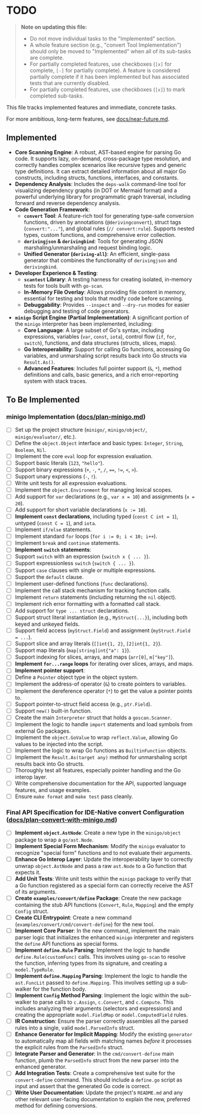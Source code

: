 # TODO

> **Note on updating this file:**
> -   Do not move individual tasks to the "Implemented" section.
> -   A whole feature section (e.g., "convert Tool Implementation") should only be moved to "Implemented" when all of its sub-tasks are complete.
> -   For partially completed features, use checkboxes (`[x]` for complete, `[-]` for partially complete). A feature is considered partially complete if it has been implemented but has associated tests that are currently disabled.
> -   For partially completed features, use checkboxes (`[x]`) to mark completed sub-tasks.

This file tracks implemented features and immediate, concrete tasks.

For more ambitious, long-term features, see [docs/near-future.md](./docs/near-future.md).

## Implemented

- **Core Scanning Engine**: A robust, AST-based engine for parsing Go code. It supports lazy, on-demand, cross-package type resolution, and correctly handles complex scenarios like recursive types and generic type definitions. It can extract detailed information about all major Go constructs, including structs, functions, interfaces, and constants.
- **Dependency Analysis**: Includes the `deps-walk` command-line tool for visualizing dependency graphs (in DOT or Mermaid format) and a powerful underlying library for programmatic graph traversal, including forward and reverse dependency analysis.
- **Code Generation Framework**:
    - **`convert` Tool**: A feature-rich tool for generating type-safe conversion functions, driven by annotations (`@derivingconvert`), struct tags (`convert:"..."`), and global rules (`// convert:rule`). Supports nested types, custom functions, and comprehensive error collection.
    - **`derivingjson` & `derivingbind`**: Tools for generating JSON marshaling/unmarshaling and request binding logic.
    - **Unified Generator (`deriving-all`)**: An efficient, single-pass generator that combines the functionality of `derivingjson` and `derivingbind`.
- **Developer Experience & Testing**:
    - **`scantest` Library**: A testing harness for creating isolated, in-memory tests for tools built with `go-scan`.
    - **In-Memory File Overlay**: Allows providing file content in memory, essential for testing and tools that modify code before scanning.
    - **Debuggability**: Provides `--inspect` and `--dry-run` modes for easier debugging and testing of code generators.
- **`minigo` Script Engine (Partial Implementation)**: A significant portion of the `minigo` interpreter has been implemented, including:
    - **Core Language**: A large subset of Go's syntax, including expressions, variables (`var`, `const`, `iota`), control flow (`if`, `for`, `switch`), functions, and data structures (structs, slices, maps).
    - **Go Interoperability**: Support for calling Go functions, accessing Go variables, and unmarshaling script results back into Go structs via `Result.As()`.
    - **Advanced Features**: Includes full pointer support (`&`, `*`), method definitions and calls, basic generics, and a rich error-reporting system with stack traces.

## To Be Implemented

### minigo Implementation ([docs/plan-minigo.md](./docs/plan-minigo.md))
- [ ] Set up the project structure (`minigo/`, `minigo/object/`, `minigo/evaluator/`, etc.).
- [ ] Define the `object.Object` interface and basic types: `Integer`, `String`, `Boolean`, `Nil`.
- [ ] Implement the core `eval` loop for expression evaluation.
- [ ] Support basic literals (`123`, `"hello"`).
- [ ] Support binary expressions (`+`, `-`, `*`, `/`, `==`, `!=`, `<`, `>`).
- [ ] Support unary expressions (`-`, `!`).
- [ ] Write unit tests for all expression evaluations.
- [ ] Implement the `object.Environment` for managing lexical scopes.
- [ ] Add support for `var` declarations (e.g., `var x = 10`) and assignments (`x = 20`).
- [ ] Add support for short variable declarations (`x := 10`).
- [ ] **Implement `const` declarations**, including typed (`const C int = 1`), untyped (`const C = 1`), and `iota`.
- [ ] Implement `if/else` statements.
- [ ] Implement standard `for` loops (`for i := 0; i < 10; i++`).
- [ ] Implement `break` and `continue` statements.
- [ ] **Implement `switch` statements**:
- [ ] Support `switch` with an expression (`switch x { ... }`).
- [ ] Support expressionless `switch` (`switch { ... }`).
- [ ] Support `case` clauses with single or multiple expressions.
- [ ] Support the `default` clause.
- [ ] Implement user-defined functions (`func` declarations).
- [ ] Implement the call stack mechanism for tracking function calls.
- [ ] Implement `return` statements (including returning the `nil` object).
- [ ] Implement rich error formatting with a formatted call stack.
- [ ] Add support for `type ... struct` declarations.
- [ ] Support struct literal instantiation (e.g., `MyStruct{...}`), including both keyed and unkeyed fields.
- [ ] Support field access (`myStruct.Field`) and assignment (`myStruct.Field = ...`).
- [ ] Support slice and array literals (`[]int{1, 2}`, `[2]int{1, 2}`).
- [ ] Support map literals (`map[string]int{"a": 1}`).
- [ ] Support indexing for slices, arrays, and maps (`arr[0]`, `m["key"]`).
- [ ] **Implement `for...range` loops** for iterating over slices, arrays, and maps.
- [ ] **Implement pointer support**:
- [ ] Define a `Pointer` object type in the object system.
- [ ] Implement the address-of operator (`&`) to create pointers to variables.
- [ ] Implement the dereference operator (`*`) to get the value a pointer points to.
- [ ] Support pointer-to-struct field access (e.g., `ptr.Field`).
- [ ] Support `new()` built-in function.
- [ ] Create the main `Interpreter` struct that holds a `goscan.Scanner`.
- [ ] Implement the logic to handle `import` statements and load symbols from external Go packages.
- [ ] Implement the `object.GoValue` to wrap `reflect.Value`, allowing Go values to be injected into the script.
- [ ] Implement the logic to wrap Go functions as `BuiltinFunction` objects.
- [ ] Implement the `Result.As(target any)` method for unmarshaling script results back into Go structs.
- [ ] Thoroughly test all features, especially pointer handling and the Go interop layer.
- [ ] Write comprehensive documentation for the API, supported language features, and usage examples.
- [ ] Ensure `make format` and `make test` pass cleanly.

### Final API Specification for IDE-Native convert Configuration ([docs/plan-convert-with-minigo.md](./docs/plan-convert-with-minigo.md))
- [ ] **Implement `object.AstNode`**: Create a new type in the `minigo/object` package to wrap a `go/ast.Node`.
- [ ] **Implement Special Form Mechanism**: Modify the `minigo` evaluator to recognize "special form" functions and to not evaluate their arguments.
- [ ] **Enhance Go Interop Layer**: Update the interoperability layer to correctly unwrap `object.AstNode` and pass a raw `ast.Node` to a Go function that expects it.
- [ ] **Add Unit Tests**: Write unit tests within the `minigo` package to verify that a Go function registered as a special form can correctly receive the AST of its arguments.
- [ ] **Create `examples/convert/define` Package**: Create the new package containing the stub API functions (`Convert`, `Rule`, `Mapping`) and the empty `Config` struct.
- [ ] **Create CLI Entrypoint**: Create a new command (`examples/convert/cmd/convert-define`) for the new tool.
- [ ] **Implement Core Parser**: In the new command, implement the main parser logic that initializes the enhanced `minigo` interpreter and registers the `define` API functions as special forms.
- [ ] **Implement `define.Rule` Parsing**: Implement the logic to handle `define.Rule(customFunc)` calls. This involves using `go-scan` to resolve the function, inferring types from its signature, and creating a `model.TypeRule`.
- [ ] **Implement `define.Mapping` Parsing**: Implement the logic to handle the `ast.FuncLit` passed to `define.Mapping`. This involves setting up a sub-walker for the function body.
- [ ] **Implement `Config` Method Parsing**: Implement the logic within the sub-walker to parse calls to `c.Assign`, `c.Convert`, and `c.Compute`. This includes analyzing their arguments (selectors and expressions) and creating the appropriate `model.FieldMap` or `model.ComputedField` rules.
- [ ] **IR Construction**: Ensure the parser correctly assembles all the parsed rules into a single, valid `model.ParsedInfo` struct.
- [ ] **Enhance Generator for Implicit Mapping**: Modify the existing `generator` to automatically map all fields with matching names *before* it processes the explicit rules from the `ParsedInfo` struct.
- [ ] **Integrate Parser and Generator**: In the `cmd/convert-define` main function, plumb the `ParsedInfo` struct from the new parser into the enhanced generator.
- [ ] **Add Integration Tests**: Create a comprehensive test suite for the `convert-define` command. This should include a `define.go` script as input and assert that the generated Go code is correct.
- [ ] **Write User Documentation**: Update the project's `README.md` and any other relevant user-facing documentation to explain the new, preferred method for defining conversions.
